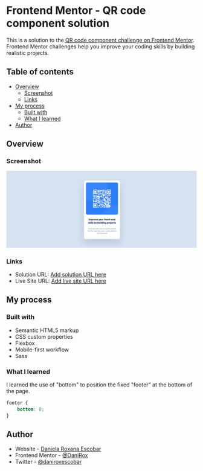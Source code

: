 # Frontend Mentor - QR code component solution

This is a solution to the [QR code component challenge on Frontend Mentor](https://www.frontendmentor.io/challenges/qr-code-component-iux_sIO_H). Frontend Mentor challenges help you improve your coding skills by building realistic projects. 

## Table of contents

- [Overview](#overview)
  - [Screenshot](#screenshot)
  - [Links](#links)
- [My process](#my-process)
  - [Built with](#built-with)
  - [What I learned](#what-i-learned)
- [Author](#author)


## Overview

### Screenshot

![](./images/screenshot-qr-code.png)


### Links

- Solution URL: [Add solution URL here](https://github.com/DaniRox/componente-de-codigo-QR)
- Live Site URL: [Add live site URL here](https://danirox.github.io/componente-de-codigo-QR/)


## My process

### Built with

- Semantic HTML5 markup
- CSS custom properties
- Flexbox
- Mobile-first workflow
- Sass


### What I learned

I learned the use of "bottom" to position the fixed "footer" at the bottom of the page.

```css
footer {
    bottom: 0;
}
```


## Author

- Website - [Daniela Roxana Escobar](https://www.linkedin.com/in/daniroxescobar/)
- Frontend Mentor - [@DaniRox](https://www.frontendmentor.io/profile/DaniRox)
- Twitter - [@daniroxescobar](https://twitter.com/daniroxescobar)
